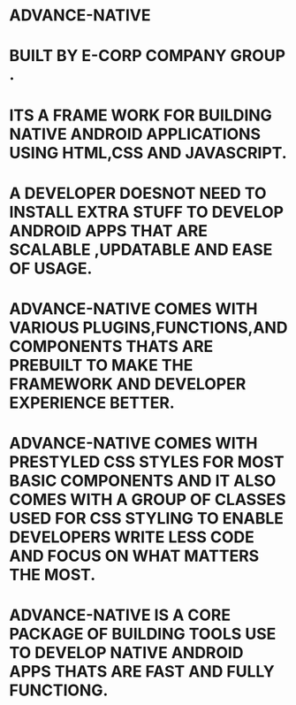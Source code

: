 # ADVANCE-NATIVE
# BUILT BY E-CORP COMPANY GROUP .
# ITS A FRAME WORK FOR BUILDING NATIVE ANDROID APPLICATIONS USING HTML,CSS AND JAVASCRIPT.
# A DEVELOPER DOESNOT NEED TO INSTALL EXTRA STUFF TO DEVELOP ANDROID APPS THAT ARE SCALABLE ,UPDATABLE AND EASE OF USAGE.
# ADVANCE-NATIVE COMES WITH VARIOUS PLUGINS,FUNCTIONS,AND COMPONENTS THATS ARE PREBUILT TO MAKE THE FRAMEWORK AND DEVELOPER EXPERIENCE BETTER.
# ADVANCE-NATIVE COMES WITH PRESTYLED CSS STYLES FOR MOST BASIC COMPONENTS AND IT ALSO COMES WITH A GROUP OF CLASSES USED FOR CSS STYLING TO ENABLE DEVELOPERS WRITE LESS CODE AND FOCUS ON WHAT MATTERS THE MOST.
# ADVANCE-NATIVE IS A CORE PACKAGE OF BUILDING TOOLS USE TO DEVELOP NATIVE ANDROID APPS THATS ARE FAST AND FULLY FUNCTIONG.

 